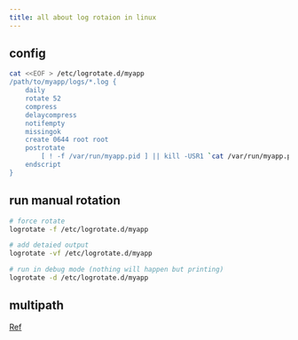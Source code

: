 ```yaml
---
title: all about log rotaion in linux
---
```



## config

```bash
cat <<EOF > /etc/logrotate.d/myapp
/path/to/myapp/logs/*.log {
    daily
    rotate 52
    compress
    delaycompress
    notifempty
    missingok
    create 0644 root root
    postrotate
        [ ! -f /var/run/myapp.pid ] || kill -USR1 `cat /var/run/myapp.pid`
    endscript
}
```

## run manual rotation

```bash
# force rotate
logrotate -f /etc/logrotate.d/myapp

# add detaied output
logrotate -vf /etc/logrotate.d/myapp

# run in debug mode (nothing will happen but printing)
logrotate -d /etc/logrotate.d/myapp
```

## multipath

[Ref](https://superuser.com/questions/255951/logrotate-configuration-file-syntax-multiple-wildcard-entries-possible)
